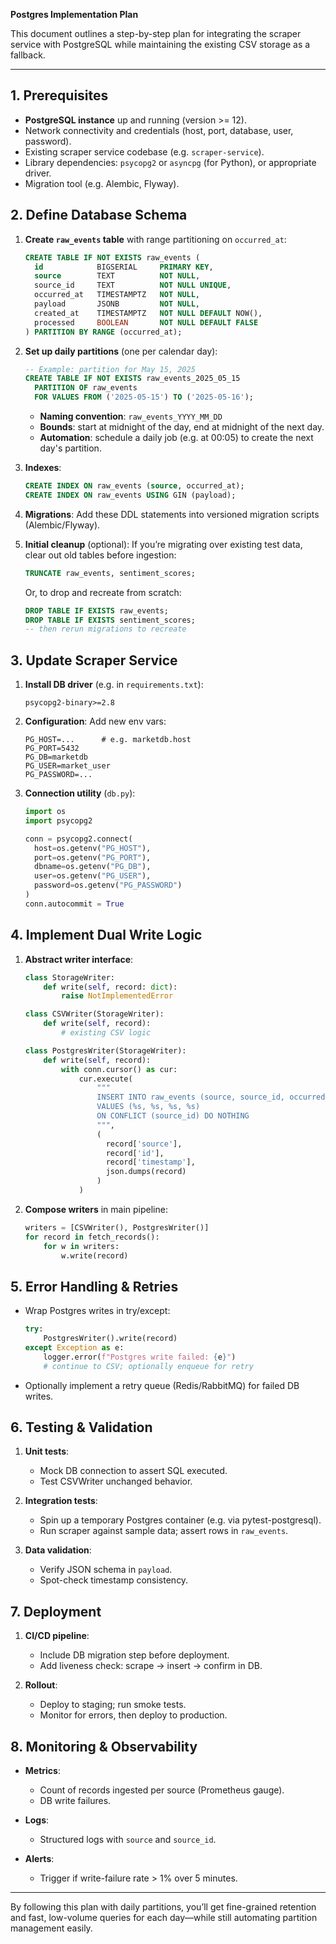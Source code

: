 **Postgres Implementation Plan**

This document outlines a step-by-step plan for integrating the scraper service with PostgreSQL while maintaining the existing CSV storage as a fallback.

---

## 1. Prerequisites

* **PostgreSQL instance** up and running (version >= 12).
* Network connectivity and credentials (host, port, database, user, password).
* Existing scraper service codebase (e.g. `scraper-service`).
* Library dependencies: `psycopg2` or `asyncpg` (for Python), or appropriate driver.
* Migration tool (e.g. Alembic, Flyway).

## 2. Define Database Schema

1. **Create `raw_events` table** with range partitioning on `occurred_at`:

   ```sql
   CREATE TABLE IF NOT EXISTS raw_events (
     id            BIGSERIAL     PRIMARY KEY,
     source        TEXT          NOT NULL,
     source_id     TEXT          NOT NULL UNIQUE,
     occurred_at   TIMESTAMPTZ   NOT NULL,
     payload       JSONB         NOT NULL,
     created_at    TIMESTAMPTZ   NOT NULL DEFAULT NOW(),
     processed     BOOLEAN       NOT NULL DEFAULT FALSE
   ) PARTITION BY RANGE (occurred_at);
   ```

2. **Set up daily partitions** (one per calendar day):

   ```sql
   -- Example: partition for May 15, 2025
   CREATE TABLE IF NOT EXISTS raw_events_2025_05_15
     PARTITION OF raw_events
     FOR VALUES FROM ('2025-05-15') TO ('2025-05-16');
   ```

   * **Naming convention**: `raw_events_YYYY_MM_DD`
   * **Bounds**: start at midnight of the day, end at midnight of the next day.
   * **Automation**: schedule a daily job (e.g. at 00:05) to create the next day's partition.

3. **Indexes**:

   ```sql
   CREATE INDEX ON raw_events (source, occurred_at);
   CREATE INDEX ON raw_events USING GIN (payload);
   ```

4. **Migrations**: Add these DDL statements into versioned migration scripts (Alembic/Flyway).

5. **Initial cleanup** (optional): If you’re migrating over existing test data, clear out old tables before ingestion:

   ```sql
   TRUNCATE raw_events, sentiment_scores;
   ```

   Or, to drop and recreate from scratch:

   ```sql
   DROP TABLE IF EXISTS raw_events;
   DROP TABLE IF EXISTS sentiment_scores;
   -- then rerun migrations to recreate
   ```

## 3. Update Scraper Service

1. **Install DB driver** (e.g. in `requirements.txt`):

   ```text
   psycopg2-binary>=2.8
   ```
2. **Configuration**: Add new env vars:

   ```env
   PG_HOST=...      # e.g. marketdb.host
   PG_PORT=5432
   PG_DB=marketdb
   PG_USER=market_user
   PG_PASSWORD=...
   ```
3. **Connection utility** (`db.py`):

   ```python
   import os
   import psycopg2

   conn = psycopg2.connect(
     host=os.getenv("PG_HOST"),
     port=os.getenv("PG_PORT"),
     dbname=os.getenv("PG_DB"),
     user=os.getenv("PG_USER"),
     password=os.getenv("PG_PASSWORD")
   )
   conn.autocommit = True
   ```

## 4. Implement Dual Write Logic

1. **Abstract writer interface**:

   ```python
   class StorageWriter:
       def write(self, record: dict):
           raise NotImplementedError

   class CSVWriter(StorageWriter):
       def write(self, record):
           # existing CSV logic

   class PostgresWriter(StorageWriter):
       def write(self, record):
           with conn.cursor() as cur:
               cur.execute(
                   """
                   INSERT INTO raw_events (source, source_id, occurred_at, payload)
                   VALUES (%s, %s, %s, %s)
                   ON CONFLICT (source_id) DO NOTHING
                   """,
                   (
                     record['source'],
                     record['id'],
                     record['timestamp'],
                     json.dumps(record)
                   )
               )
   ```

2. **Compose writers** in main pipeline:

   ```python
   writers = [CSVWriter(), PostgresWriter()]
   for record in fetch_records():
       for w in writers:
           w.write(record)
   ```

## 5. Error Handling & Retries

* Wrap Postgres writes in try/except:

  ```python
  try:
      PostgresWriter().write(record)
  except Exception as e:
      logger.error(f"Postgres write failed: {e}")
      # continue to CSV; optionally enqueue for retry
  ```
* Optionally implement a retry queue (Redis/RabbitMQ) for failed DB writes.

## 6. Testing & Validation

1. **Unit tests**:

   * Mock DB connection to assert SQL executed.
   * Test CSVWriter unchanged behavior.
2. **Integration tests**:

   * Spin up a temporary Postgres container (e.g. via pytest-postgresql).
   * Run scraper against sample data; assert rows in `raw_events`.
3. **Data validation**:

   * Verify JSON schema in `payload`.
   * Spot-check timestamp consistency.

## 7. Deployment

1. **CI/CD pipeline**:

   * Include DB migration step before deployment.
   * Add liveness check: scrape → insert → confirm in DB.
2. **Rollout**:

   * Deploy to staging; run smoke tests.
   * Monitor for errors, then deploy to production.

## 8. Monitoring & Observability

* **Metrics**:

  * Count of records ingested per source (Prometheus gauge).
  * DB write failures.
* **Logs**:

  * Structured logs with `source` and `source_id`.
* **Alerts**:

  * Trigger if write-failure rate > 1% over 5 minutes.

---

By following this plan with daily partitions, you’ll get fine-grained retention and fast, low-volume queries for each day—while still automating partition management easily.

